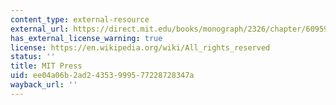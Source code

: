 ```yaml
---
content_type: external-resource
external_url: https://direct.mit.edu/books/monograph/2326/chapter/60959/Probabilistic-Foundations-and-Background
has_external_license_warning: true
license: https://en.wikipedia.org/wiki/All_rights_reserved
status: ''
title: MIT Press
uid: ee04a06b-2ad2-4353-9995-77228728347a
wayback_url: ''
---
```

